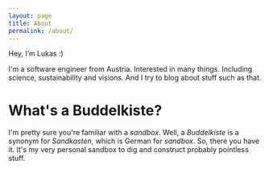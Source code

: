 ```yaml
---
layout: page
title: About
permalink: /about/
---
```


Hey, I’m Lukas :)

I'm a software engineer from Austria. Interested in many things. Including
science, sustainability and visions. And I try to blog about stuff such as that.

# What's a **Buddelkiste**?

I'm pretty sure you're familiar with a *sandbox*. Well, a *Buddelkiste* is a
synonym for *Sandkasten*, which is German for *sandbox*. So, there you have it.
It's my very personal sandbox to dig and construct probably pointless stuff.
